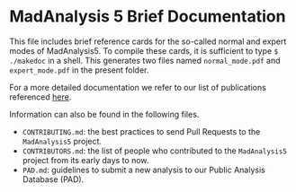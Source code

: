 # MadAnalysis 5 Brief Documentation

This file includes brief reference cards for the so-called normal and expert
modes of MadAnalysis5. To compile these cards, it is sufficient to type
  `$ ./makedoc`
in a shell. This generates two files named `normal_mode.pdf` and
`expert_mode.pdf` in the present folder.

For a more detailed documentation we refer to our list of publications
referenced [here](https://github.com/MadAnalysis/madanalysis5#credits).

Information can also be found in the following files.
- `CONTRIBUTING.md`: the best practices to send Pull Requests to the
                     `MadAnalysis5` project.
- `CONTRIBUTORS.md`: the list of people who contributed to the `MadAnalysis5`
                     project from its early days to now.
- `PAD.md`: guidelines to submit a new analysis to our Public Analysis Database
            (PAD).
